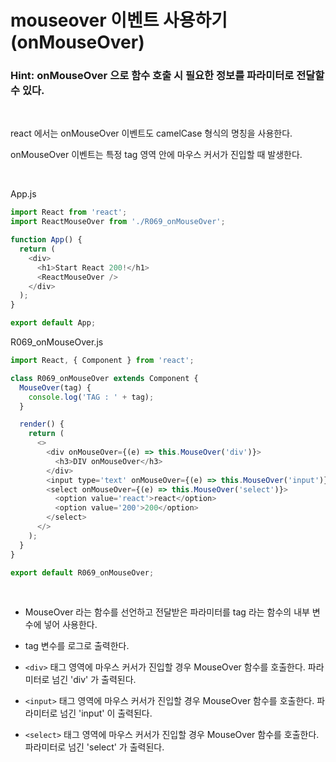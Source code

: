 # mouseover 이벤트 사용하기(onMouseOver)

### Hint: onMouseOver 으로 함수 호출 시 필요한 정보를 파라미터로 전달할 수 있다.

<br>

react 에서는 onMouseOver 이벤트도 camelCase 형식의 명칭을 사용한다.

onMouseOver 이벤트는 특정 tag 영역 안에 마우스 커서가 진입할 때 발생한다.

<br>

App.js

```js
import React from 'react';
import ReactMouseOver from './R069_onMouseOver';

function App() {
  return (
    <div>
      <h1>Start React 200!</h1>
      <ReactMouseOver />
    </div>
  );
}

export default App;
```

R069_onMouseOver.js

```js
import React, { Component } from 'react';

class R069_onMouseOver extends Component {
  MouseOver(tag) {
    console.log('TAG : ' + tag);
  }

  render() {
    return (
      <>
        <div onMouseOver={(e) => this.MouseOver('div')}>
          <h3>DIV onMouseOver</h3>
        </div>
        <input type='text' onMouseOver={(e) => this.MouseOver('input')} />
        <select onMouseOver={(e) => this.MouseOver('select')}>
          <option value='react'>react</option>
          <option value='200'>200</option>
        </select>
      </>
    );
  }
}

export default R069_onMouseOver;
```

<br>

- MouseOver 라는 함수를 선언하고 전달받은 파라미터를 tag 라는 함수의 내부 변수에 넣어 사용한다.

- tag 변수를 로그로 출력한다.

- `<div>` 태그 영역에 마우스 커서가 진입할 경우 MouseOver 함수를 호출한다. 파라미터로 넘긴 'div' 가 출력된다.

- `<input>` 태그 영역에 마우스 커서가 진입할 경우 MouseOver 함수를 호출한다. 파라미터로 넘긴 'input' 이 출력된다.

- `<select>` 태그 영역에 마우스 커서가 진입할 경우 MouseOver 함수를 호출한다. 파라미터로 넘긴 'select' 가 출력된다.
